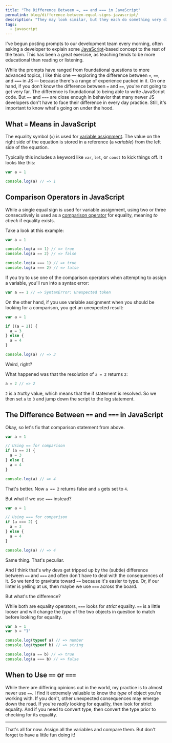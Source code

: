 ```yaml
---
title: "The Difference Between =, == and === in JavaScript"
permalink: blog/difference-between-equal-signs-javascript/
description: "They may look similar, but they each do something very different from the next, and it's important to understand the differences."
tags:
  - javascript
---
```


I've begun posting prompts to our development team every morning, often asking a developer to explain some [JavaScript](/blog/wtf-is-javascript/)-based concept to the rest of the team. This has been a great exercise, as teaching tends to be more educational than reading or listening.

While the prompts have ranged from foundational questions to more advanced topics, I like this one — exploring the difference between `=`, `==`, and `===` in JS — because there's a range of experience packed in it. On one hand, if you don't know the difference between `=` and `==`, you're not going to get very far. The difference is foundational to being able to write JavaScript code. But `==` and `===` are close enough in behavior that many newer JS developers don't have to face their difference in every day practice. Still, it's important to know what's going on under the hood.

## What `=` Means in JavaScript

The equality symbol (`=`) is used for [variable assignment](https://developer.mozilla.org/en-US/docs/Web/JavaScript/Reference/Statements/var). The value on the right side of the equation is stored in a reference (a _variable_) from the left side of the equation.

Typically this includes a keyword like `var`, `let`, or `const` to kick things off. It looks like this:

```js
var a = 1

console.log(a) // => 1
```

## Comparison Operators in JavaScript

While a single equal sign is used for variable assignment, using two or three consecutively is used as a [comparison operator](https://developer.mozilla.org/en-US/docs/Web/JavaScript/Guide/Expressions_and_Operators#Comparison) for equality, meaning _to check_ if equality exists.

Take a look at this example:

```js
var a = 1

console.log(a == 1) // => true
console.log(a == 2) // => false

console.log(a === 1) // => true
console.log(a === 2) // => false
```

If you try to use one of the comparison operators when attempting to assign a variable, you'll run into a syntax error:

```js
var a == 1 // => SyntaxError: Unexpected token
```

On the other hand, if you use variable assignment when you should be looking for a comparison, you get an unexpected result:

```js
var a = 1

if ((a = 2)) {
  a = 3
} else {
  a = 4
}

console.log(a) // => 3
```

Weird, right?

What happened was that the resolution of `a = 2` returns `2`:

```js
a = 2 // => 2
```

`2` is a _truthy_ value, which means that the if statement is resolved. So we then set `a` to `3` and jump down the script to the log statement.

## The Difference Between `==` and `===` in JavaScript

Okay, so let's fix that comparison statement from above.

```js
var a = 1

// Using == for comparison
if (a == 2) {
  a = 3
} else {
  a = 4
}

console.log(a) // => 4
```

That's better. Now `a == 2` returns false and `a` gets set to `4`.

But what if we use `===` instead?

```js
var a = 1

// Using === for comparison
if (a === 2) {
  a = 3
} else {
  a = 4
}

console.log(a) // => 4
```

Same thing. That's peculiar.

And I think that's why devs get tripped up by the (subtle) difference between `==` and `===` and often don't have to deal with the consequences of it. So we tend to gravitate toward `==` because it's easier to type. Or, if our linter is yelling at us, then maybe we use `===` across the board.

But what's the difference?

While both are equality operators, `===` looks for _strict_ equality. `==` is a little looser and will change the _type_ of the two objects in question to match before looking for equality.

```js
var a = 1
var b = "1"

console.log(typeof a) // => number
console.log(typeof b) // => string

console.log(a == b) // => true
console.log(a === b) // => false
```

## When to Use `==` or `===`

While there are differing opinions out in the world, my practice is to almost never use `==`. I find it extremely valuable to know the _type_ of object you're working with. If you don't, other unexpected consequences may emerge down the road. If you're _really_ looking for equality, then look for strict equality. And if you need to convert type, then convert the type prior to checking for its equality.

---

That's all for now. Assign all the variables and compare them. But don't forget to have a little fun doing it!
